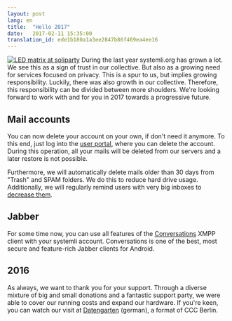 ```yaml
---
layout: post
lang: en
title:  "Hello 2017"
date:   2017-02-11 15:35:00
translation_id: ede1b180a1a3ee2847b86f469ea4ee16
---
```

[![LED matrix at soliparty](/assets/img/soliparty-matrix-small.jpg)](/assets/img/soliparty-matrix.jpg)
During the last year systemli.org has grown a lot. We see this as a sign of trust in our collective. But also as a growing need for services focused on privacy. This is a spur to us, but implies growing responsibility. Luckily, there was also growth in our collective. Therefore, this responsibility can be divided between more shoulders. We're looking forward to work with and for you in 2017 towards a progressive future.

## Mail accounts
You can now delete your account on your own, if don't need it anymore. To this end, just log into the [user portal](https://users.systemli.org/login), where you can delete the account.
During this operation, all your mails will be deleted from our servers and a later restore is not possible.

Furthermore, we will automatically delete mails older than 30 days from "Trash" and SPAM folders. We do this to reduce hard drive usage. Additionally, we will regularly remind users with very big inboxes to [decrease them](https://wiki.systemli.org/howto/detach_attachments).

## Jabber
For some time now, you can use all features of the [Conversations](https://conversations.im) XMPP client with your systemli account. Conversations is one of the best, most secure and feature-rich Jabber clients for Android.

## 2016
As always, we want to thank you for your support. Through a diverse mixture of big and small donations and a fantastic support party, we were able to cover our running costs and expand our hardware.
If you're keen, you can watch our visit at [Datengarten](https://media.ccc.de/v/dg-67) (german), a format of CCC Berlin.



